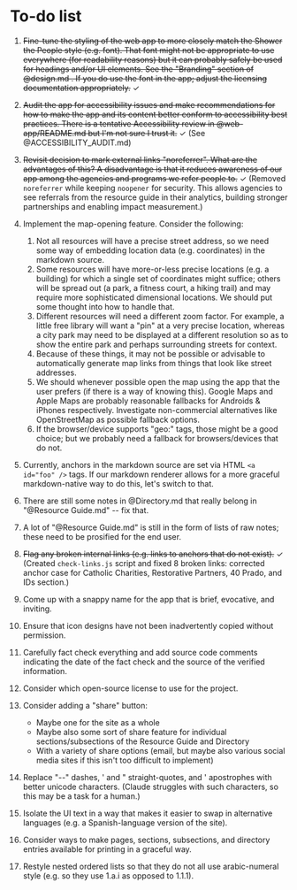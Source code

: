 # To-do list

1. ~~Fine-tune the styling of the web app to more closely match the Shower the People style (e.g. font). That font might not be appropriate to use everywhere (for readability reasons) but it can probably safely be used for headings and/or UI elements. See the "Branding" section of @design.md . If you do use the font in the app; adjust the licensing documentation appropriately.~~ ✓

1. ~~Audit the app for accessibility issues and make recommendations for how to make the app and its content better conform to accessibility best practices. There is a tentative Accessibility review in @web-app/README.md but I'm not sure I trust it.~~ ✓ (See @ACCESSIBILITY_AUDIT.md)

1. ~~Revisit decision to mark external links "noreferrer". What are the advantages of this? A disadvantage is that it reduces awareness of our app among the agencies and programs we refer people to.~~ ✓ (Removed `noreferrer` while keeping `noopener` for security. This allows agencies to see referrals from the resource guide in their analytics, building stronger partnerships and enabling impact measurement.)

1. Implement the map-opening feature. Consider the following:
   1. Not all resources will have a precise street address, so we need some way of embedding location data (e.g. coordinates) in the markdown source.
   1. Some resources will have more-or-less precise locations (e.g. a building) for which a single set of coordinates might suffice; others will be spread out (a park, a fitness court, a hiking trail) and may require more sophisticated dimensional locations. We should put some thought into how to handle that.
   1. Different resources will need a different zoom factor. For example, a little free library will want a "pin" at a very precise location, whereas a city park may need to be displayed at a different resolution so as to show the entire park and perhaps surrounding streets for context.
   1. Because of these things, it may not be possible or advisable to automatically generate map links from things that look like street addresses.
   1. We should whenever possible open the map using the app that the user prefers (if there is a way of knowing this). Google Maps and Apple Maps are probably reasonable fallbacks for Androids & iPhones respectively. Investigate non-commercial alternatives like OpenStreetMap as possible fallback options.
   1. If the browser/device supports "geo:" tags, those might be a good choice; but we probably need a fallback for browsers/devices that do not.

1. Currently, anchors in the markdown source are set via HTML `<a id="foo" />` tags. If our markdown renderer allows for a more graceful markdown-native way to do this, let's switch to that.

1. There are still some notes in @Directory.md that really belong in "@Resource Guide.md" -- fix that.

1. A lot of "@Resource Guide.md" is still in the form of lists of raw notes; these need to be prosified for the end user.

1. ~~Flag any broken internal links (e.g. links to anchors that do not exist).~~ ✓ (Created `check-links.js` script and fixed 8 broken links: corrected anchor case for Catholic Charities, Restorative Partners, 40 Prado, and IDs section.)

1. Come up with a snappy name for the app that is brief, evocative, and inviting.

1. Ensure that icon designs have not been inadvertently copied without permission.

1. Carefully fact check everything and add source code comments indicating the date of the fact check and the source of the verified information.

1. Consider which open-source license to use for the project.

1. Consider adding a "share" button:
   - Maybe one for the site as a whole
   - Maybe also some sort of share feature for individual sections/subsections of the Resource Guide and Directory
   - With a variety of share options (email, but maybe also various social media sites if this isn't too difficult to implement)

1. Replace "--" dashes, ' and " straight-quotes, and ' apostrophes with better unicode characters. (Claude struggles with such characters, so this may be a task for a human.)

1. Isolate the UI text in a way that makes it easier to swap in alternative languages (e.g. a Spanish-language version of the site).

1. Consider ways to make pages, sections, subsections, and directory entries available for printing in a graceful way.

1. Restyle nested ordered lists so that they do not all use arabic-numeral style (e.g. so they use 1.a.i as opposed to 1.1.1).
